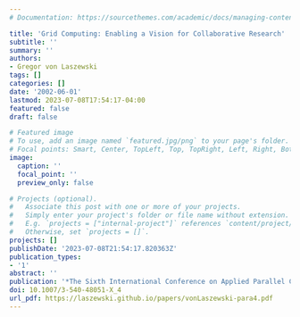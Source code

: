 ```yaml
---
# Documentation: https://sourcethemes.com/academic/docs/managing-content/

title: 'Grid Computing: Enabling a Vision for Collaborative Research'
subtitle: ''
summary: ''
authors:
- Gregor von Laszewski
tags: []
categories: []
date: '2002-06-01'
lastmod: 2023-07-08T17:54:17-04:00
featured: false
draft: false

# Featured image
# To use, add an image named `featured.jpg/png` to your page's folder.
# Focal points: Smart, Center, TopLeft, Top, TopRight, Left, Right, BottomLeft, Bottom, BottomRight.
image:
  caption: ''
  focal_point: ''
  preview_only: false

# Projects (optional).
#   Associate this post with one or more of your projects.
#   Simply enter your project's folder or file name without extension.
#   E.g. `projects = ["internal-project"]` references `content/project/deep-learning/index.md`.
#   Otherwise, set `projects = []`.
projects: []
publishDate: '2023-07-08T21:54:17.820363Z'
publication_types:
- '1'
abstract: ''
publication: '*The Sixth International Conference on Applied Parallel Computing*'
doi: 10.1007/3-540-48051-X_4
url_pdf: https://laszewski.github.io/papers/vonLaszewski-para4.pdf
---
```

